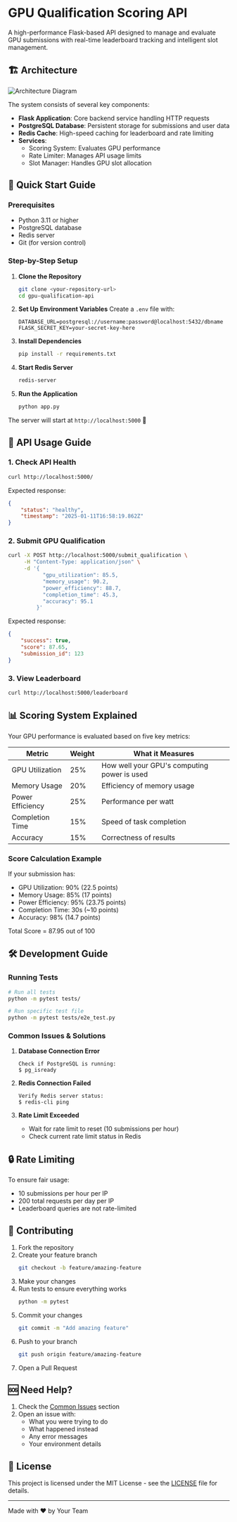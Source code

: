 # GPU Qualification Scoring API

A high-performance Flask-based API designed to manage and evaluate GPU submissions with real-time leaderboard tracking and intelligent slot management.

## 🏗️ Architecture

![Architecture Diagram](architecture.svg)

The system consists of several key components:
- **Flask Application**: Core backend service handling HTTP requests
- **PostgreSQL Database**: Persistent storage for submissions and user data
- **Redis Cache**: High-speed caching for leaderboard and rate limiting
- **Services**: 
  - Scoring System: Evaluates GPU performance
  - Rate Limiter: Manages API usage limits
  - Slot Manager: Handles GPU slot allocation

## 🚀 Quick Start Guide

### Prerequisites
- Python 3.11 or higher
- PostgreSQL database
- Redis server
- Git (for version control)

### Step-by-Step Setup

1. **Clone the Repository**
   ```bash
   git clone <your-repository-url>
   cd gpu-qualification-api
   ```

2. **Set Up Environment Variables**
   Create a `.env` file with:
   ```env
   DATABASE_URL=postgresql://username:password@localhost:5432/dbname
   FLASK_SECRET_KEY=your-secret-key-here
   ```

3. **Install Dependencies**
   ```bash
   pip install -r requirements.txt
   ```

4. **Start Redis Server**
   ```bash
   redis-server
   ```

5. **Run the Application**
   ```bash
   python app.py
   ```

The server will start at `http://localhost:5000` 🎉

## 📡 API Usage Guide

### 1. Check API Health
```bash
curl http://localhost:5000/
```
Expected response:
```json
{
    "status": "healthy",
    "timestamp": "2025-01-11T16:58:19.862Z"
}
```

### 2. Submit GPU Qualification
```bash
curl -X POST http://localhost:5000/submit_qualification \
     -H "Content-Type: application/json" \
     -d '{
           "gpu_utilization": 85.5,
           "memory_usage": 90.2,
           "power_efficiency": 88.7,
           "completion_time": 45.3,
           "accuracy": 95.1
         }'
```
Expected response:
```json
{
    "success": true,
    "score": 87.65,
    "submission_id": 123
}
```

### 3. View Leaderboard
```bash
curl http://localhost:5000/leaderboard
```

## 📊 Scoring System Explained

Your GPU performance is evaluated based on five key metrics:

| Metric | Weight | What it Measures |
|--------|---------|-----------------|
| GPU Utilization | 25% | How well your GPU's computing power is used |
| Memory Usage | 20% | Efficiency of memory usage |
| Power Efficiency | 25% | Performance per watt |
| Completion Time | 15% | Speed of task completion |
| Accuracy | 15% | Correctness of results |

### Score Calculation Example
If your submission has:
- GPU Utilization: 90% (22.5 points)
- Memory Usage: 85% (17 points)
- Power Efficiency: 95% (23.75 points)
- Completion Time: 30s (~10 points)
- Accuracy: 98% (14.7 points)

Total Score = 87.95 out of 100

## 🛠️ Development Guide

### Running Tests
```bash
# Run all tests
python -m pytest tests/

# Run specific test file
python -m pytest tests/e2e_test.py
```

### Common Issues & Solutions

1. **Database Connection Error**
   ```
   Check if PostgreSQL is running:
   $ pg_isready
   ```

2. **Redis Connection Failed**
   ```
   Verify Redis server status:
   $ redis-cli ping
   ```

3. **Rate Limit Exceeded**
   - Wait for rate limit to reset (10 submissions per hour)
   - Check current rate limit status in Redis

## 🔒 Rate Limiting

To ensure fair usage:
- 10 submissions per hour per IP
- 200 total requests per day per IP
- Leaderboard queries are not rate-limited

## 🤝 Contributing

1. Fork the repository
2. Create your feature branch
   ```bash
   git checkout -b feature/amazing-feature
   ```
3. Make your changes
4. Run tests to ensure everything works
   ```bash
   python -m pytest
   ```
5. Commit your changes
   ```bash
   git commit -m "Add amazing feature"
   ```
6. Push to your branch
   ```bash
   git push origin feature/amazing-feature
   ```
7. Open a Pull Request

## 🆘 Need Help?

1. Check the [Common Issues](#common-issues--solutions) section
2. Open an issue with:
   - What you were trying to do
   - What happened instead
   - Any error messages
   - Your environment details

## 📝 License

This project is licensed under the MIT License - see the [LICENSE](LICENSE) file for details.

---
Made with ❤️ by Your Team